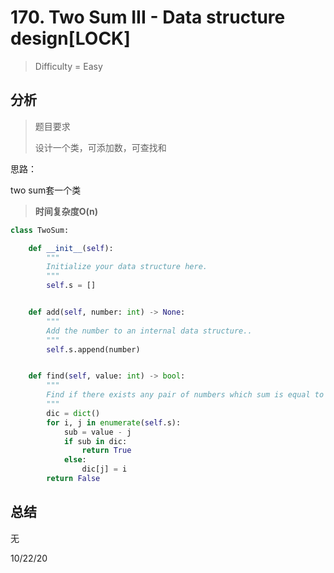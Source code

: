 # 170. Two Sum III - Data structure design[LOCK]
> Difficulty = Easy

## 分析

> 题目要求
> 
> 设计一个类，可添加数，可查找和

思路：

two sum套一个类

> **时间复杂度O(n)**

```python
class TwoSum:

    def __init__(self):
        """
        Initialize your data structure here.
        """
        self.s = []


    def add(self, number: int) -> None:
        """
        Add the number to an internal data structure..
        """
        self.s.append(number)


    def find(self, value: int) -> bool:
        """
        Find if there exists any pair of numbers which sum is equal to the value.
        """
        dic = dict()
        for i, j in enumerate(self.s):
            sub = value - j
            if sub in dic:
                return True
            else:
                dic[j] = i
        return False
```

## 总结

无

10/22/20